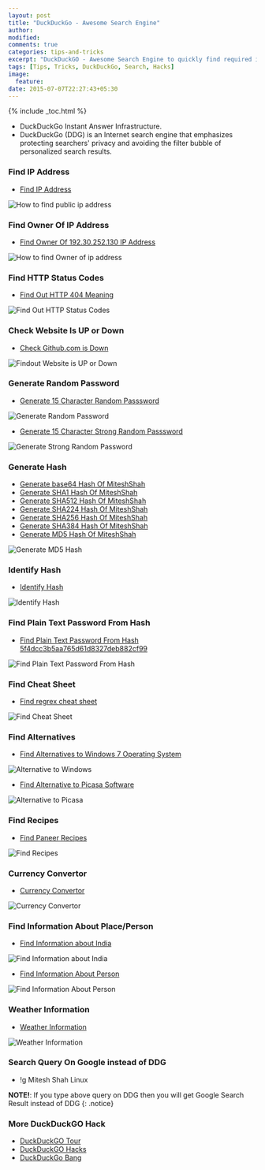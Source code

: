 ```yaml
---
layout: post
title: "DuckDuckGo - Awesome Search Engine"
author:
modified:
comments: true
categories: tips-and-tricks
excerpt: "DuckDuckGO - Awesome Search Engine to quickly find required information."
tags: [Tips, Tricks, DuckDuckGo, Search, Hacks]
image:
  feature:
date: 2015-07-07T22:27:43+05:30
---
```


{% include _toc.html %}

* DuckDuckGo Instant Answer Infrastructure.
* DuckDuckGo (DDG) is an Internet search engine that emphasizes protecting searchers' privacy and avoiding the filter bubble of personalized search results.

### Find IP Address

* <a href="https://duckduckgo.com/?q=ip&ia=answer">Find IP Address</a>
<img alt="How to find public ip address" src="https://cloud.githubusercontent.com/assets/1223371/8552440/b0a8369c-24fa-11e5-8dc0-921a28cb3886.png">

### Find Owner Of IP Address

* <a href="https://duckduckgo.com/?q=192.30.252.130&ia=answer">Find Owner Of 192.30.252.130 IP Address</a>
<img alt="How to find Owner of ip address" src="https://cloud.githubusercontent.com/assets/1223371/8552512/340a79dc-24fb-11e5-8806-6289edf3c617.png">

### Find HTTP Status Codes

* <a href="https://duckduckgo.com/?q=http+404&ia=about&iax=1">Find Out HTTP 404 Meaning</a>
<img alt="Find Out HTTP Status Codes" src="https://cloud.githubusercontent.com/assets/1223371/8552557/7f8a44a0-24fb-11e5-9e93-adaddfc36af7.png">

### Check Website Is UP or Down

* <a href="https://duckduckgo.com/?q=is+github.com+down&ia=answer">Check Github.com is Down</a>
<img alt="Findout Website is UP or Down" src="https://cloud.githubusercontent.com/assets/1223371/8552632/efee62c6-24fb-11e5-936e-5419ef206a3d.png">

### Generate Random Password

* <a href="https://duckduckgo.com/?q=password+15&ia=answer">Generate 15 Character Random Passsword</a>
<img alt="Generate Random Password" src="https://cloud.githubusercontent.com/assets/1223371/8552712/7b5787e8-24fc-11e5-8078-69c0b0556533.png">

* <a href="https://duckduckgo.com/?q=password+15+strong&ia=answer">Generate 15 Character Strong Random Passsword</a>
<img alt="Generate Strong Random Password" src="https://cloud.githubusercontent.com/assets/1223371/8552753/bb3b9854-24fc-11e5-8524-555b112af708.png">

### Generate Hash

* <a href="https://duckduckgo.com/?q=base64+MiteshShah&ia=answer"> Generate base64 Hash Of MiteshShah</a>
* <a href="https://duckduckgo.com/?q=sha+MiteshShah&ia=answer"> Generate SHA1 Hash Of MiteshShah</a>
* <a href="https://duckduckgo.com/?q=sha512+MiteshShah&ia=answer"> Generate SHA512 Hash Of MiteshShah</a>
* <a href="https://duckduckgo.com/?q=sha224+MiteshShah&ia=answer"> Generate SHA224 Hash Of MiteshShah</a>
* <a href="https://duckduckgo.com/?q=sha256+MiteshShah&ia=answer"> Generate SHA256 Hash Of MiteshShah</a>
* <a href="https://duckduckgo.com/?q=sha384+MiteshShah&ia=answer"> Generate SHA384 Hash Of MiteshShah</a>
* <a href="https://duckduckgo.com/?q=md5+MiteshShah&ia=answer">Generate MD5 Hash Of MiteshShah</a>
<img alt="Generate MD5 Hash" src="https://cloud.githubusercontent.com/assets/1223371/8552823/1f35da86-24fd-11e5-8980-f746d906d77e.png">

### Identify Hash

* <a href="https://duckduckgo.com/?q=hash+3a4c26d8461647dfd555c062fa2dc114&ia=answer">Identify Hash</a><br>
<img alt="Identify Hash" src="https://cloud.githubusercontent.com/assets/1223371/8552989/e92eac50-24fd-11e5-986d-453d9e82463b.png">

### Find Plain Text Password From Hash

* <a href="https://duckduckgo.com/?q=leakdb+5f4dcc3b5aa765d61d8327deb882cf99&ia=leaks">Find Plain Text Password From Hash 5f4dcc3b5aa765d61d8327deb882cf99</a>
<img alt="Find Plain Text Password From Hash" src="https://cloud.githubusercontent.com/assets/1223371/8553090/a6db91d2-24fe-11e5-9a38-4c34998cb9d4.png">

### Find Cheat Sheet

* <a href="https://duckduckgo.com/?q=regex+cheat+sheet&ia=cheatsheet">Find regrex cheat sheet</a>
<img alt="Find Cheat Sheet" src="https://cloud.githubusercontent.com/assets/1223371/8553338/5f0f4018-2500-11e5-9c84-4fd6529f48d3.png">

### Find Alternatives

* <a href="https://duckduckgo.com/?q=alternative+to+windows+7&ia=software">Find Alternatives to Windows 7 Operating System</a>
<img src="https://cloud.githubusercontent.com/assets/1223371/8551989/bcf8bab4-24f7-11e5-93eb-2376c150844e.png" alt="Alternative to Windows">

* <a href="https://duckduckgo.com/?q=alternative+to+picasa&ia=software">Find Alternative to Picasa Software</a>
<img src="https://cloud.githubusercontent.com/assets/1223371/8552144/dc029aa0-24f8-11e5-8adf-52e30dd9cdf3.png" alt="Alternative to Picasa">

### Find Recipes

* <a href="https://duckduckgo.com/?q=paneer+recipes&ia=recipes">Find Paneer Recipes</a>
<img alt="Find Recipes" src="https://cloud.githubusercontent.com/assets/1223371/8552254/94ddf1d2-24f9-11e5-92f7-80ecc7875324.png">

### Currency Convertor

* <a href="https://duckduckgo.com/?q=%241+in+inr&ia=currency">Currency Convertor</a>
<img alt="Currency Convertor" src="https://cloud.githubusercontent.com/assets/1223371/8570617/5001837a-259f-11e5-8db7-5564ae4dcb41.png">

### Find Information About Place/Person

* <a href="https://duckduckgo.com/?q=India&ia=about&iax=1">Find Information about India</a>
<img alt="Find Information about India" src="https://cloud.githubusercontent.com/assets/1223371/8553151/19da4386-24ff-11e5-8881-36ee7a2d7e22.png">

* <a href="https://duckduckgo.com/?q=APJ+Abdul+Kalam&ia=about&iax=1">Find Information About Person</a>
<img alt="Find Information About Person" src="https://cloud.githubusercontent.com/assets/1223371/8553208/759333e0-24ff-11e5-9cf1-87d703a87671.png">

### Weather Information

* <a href="https://duckduckgo.com/?q=weather&ia=weather">Weather Information</a>
<img alt="Weather Information" src="https://cloud.githubusercontent.com/assets/1223371/8553272/ec37583c-24ff-11e5-8f76-dc548b52fa97.png">

### Search Query On Google instead of DDG

* !g Mitesh Shah Linux

**NOTE!**: If you type above query on DDG then you will get Google Search Result instead of DDG
{: .notice}


### More DuckDuckGO Hack

* <a href="https://duckduckgo.com/tour">DuckDuckGO Tour</a>
* <a href="http://duckduckhack.com/">DuckDuckGO Hacks</a>
* <a href="https://duckduckgo.com/bang">DuckDuckGo Bang</a>
